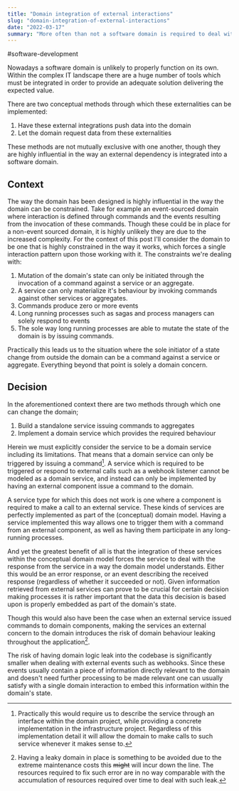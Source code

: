 ```yaml
---
title: "Domain integration of external interactions"
slug: "domain-integration-of-external-interactions"
date: "2022-03-17"
summary: "More often than not a software domain is required to deal with external components and service these must integrate with. Here are some considerations around these integration tasks."
---
```


#software-development

Nowadays a software domain is unlikely to properly function on its own. Within the complex IT landscape there are a huge number of tools which must be integrated in order to provide an adequate solution delivering the expected value.

There are two conceptual methods through which these externalities can be implemented:

1. Have these external integrations push data into the domain
2. Let the domain request data from these externalities

These methods are not mutually exclusive with one another, though they are highly influential in the way an external dependency is integrated into a software domain.

## Context
The way the domain has been designed is highly influential in the way the domain can be constrained. Take for example an event-sourced domain where interaction is defined through commands and the events resulting from the invocation of these commands. Though these could be in place for a non-event sourced domain, it is highly unlikely they are due to the increased complexity. For the context of this post I'll consider the domain to be one that is highly constrained in the way it works, which forces a single interaction pattern upon those working with it. The constraints we're dealing with:

1. Mutation of the domain's state can only be initiated through the invocation of a command against a service or an aggregate.
2. A service can only materialize it's behaviour by invoking commands against other services or aggregates.
3. Commands produce zero or more events
4. Long running processes such as sagas and process managers can solely respond to events
5. The sole way long running processes are able to mutate the state of the domain is by issuing commands.

Practically this leads us to the situation where the sole initiator of a state change from outside the domain can be a command against a service or aggregate. Everything beyond that point is solely a domain concern.

## Decision
In the aforementioned context there are two methods through which one can change the domain;

1. Build a standalone service issuing commands to aggregates
2. Implement a domain service which provides the required behaviour

Herein we must explicitly consider the service to be a domain service including its limitations. That means that a domain service can only be triggered by issuing a command[^1]. A service which is required to be triggered or respond to external calls such as a webhook listener cannot be modeled as a domain service, and instead can only be implemented by having an external component issue a command to the domain.

A service type for which this does not work is one where a component is required to make a call to an external service. These kinds of services are perfectly implemented as part of the (conceptual) domain model. Having a service implemented this way allows one to trigger them with a command from an external component, as well as having them participate in any long-running processes.

And yet the greatest benefit of all is that the integration of these services within the conceptual domain model forces the service to deal with the response from the service in a way the domain model understands. Either this would be an error response, or an event describing the received response (regardless of whether it succeeded or not). Given information retrieved from external services can prove to be crucial for certain decision making processes it is rather important that the data this decision is based upon is properly embedded as part of the domain's state.

Though this would also have been the case when an external service issued commands to domain components, making the services an external concern to the domain introduces the risk of domain behaviour leaking throughout the application[^2].

The risk of having domain logic leak into the codebase is significantly smaller when dealing with external events such as webhooks. Since these events usually contain a piece of information directly relevant to the domain and doesn't need further processing to be made relevant one can usually satisfy with a single domain interaction to embed this information within the domain's state.

[^1]: Practically this would require us to describe the service through an interface within the domain project, while providing a concrete implementation in the infrastructure project. Regardless of this implementation detail it will allow the domain to make calls to such service whenever it makes sense to.
[^2]: Having a leaky domain in place is something to be avoided due to the extreme maintenance costs this ~~might~~ will incur down the line. The resources required to fix such error are in no way comparable with the accumulation of resources required over time to deal with such leak.
